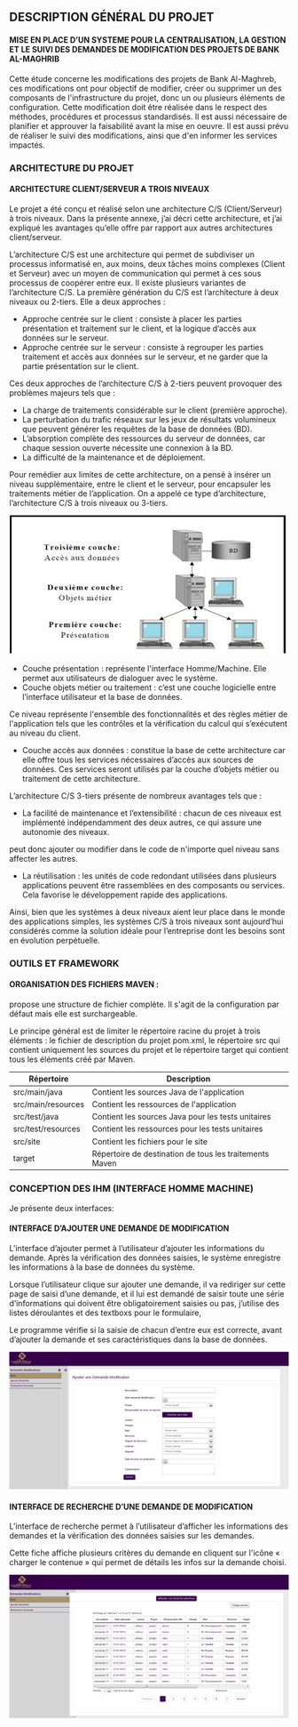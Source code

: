 <h2>DESCRIPTION GÉNÉRAL DU PROJET</h2>
<h4>MISE EN PLACE D’UN SYSTEME POUR LA CENTRALISATION, LA GESTION ET LE SUIVI DES DEMANDES DE MODIFICATION DES PROJETS DE BANK AL-MAGHRIB</h4>
<p>
Cette étude concerne les modifications des projets de Bank Al-Maghreb, ces modifications ont pour objectif de modifier, créer ou supprimer un des composants de l'infrastructure du projet, donc un ou plusieurs éléments de configuration. Cette modification doit être réalisée dans le respect des méthodes, procédures et processus standardisés. Il est aussi nécessaire de planifier et approuver la faisabilité avant la mise en oeuvre. Il est aussi prévu de réaliser le suivi des modifications, ainsi que d'en informer les services impactés.
</p>

<h3>ARCHITECTURE DU PROJET</h3>
<h4>ARCHITECTURE CLIENT/SERVEUR A TROIS NIVEAUX</h4>
<p>
    Le projet a été conçu et réalisé selon une architecture C/S (Client/Serveur) à trois niveaux. Dans la présente annexe, j’ai décri cette architecture, et j’ai expliqué les avantages qu’elle offre par rapport aux autres architectures client/serveur.
</p>

<p>
    L’architecture C/S est une architecture qui permet de subdiviser un processus informatisé en, aux moins, deux tâches moins complexes (Client et Serveur) avec un moyen de communication qui permet à ces sous processus de coopérer entre eux.
    Il existe plusieurs variantes de l’architecture C/S. La première génération du C/S est l’architecture à deux niveaux ou 2-tiers. Elle a deux approches :
</p>

<ul>
    <li>Approche centrée sur le client : consiste à placer les parties présentation et traitement sur le client, et la logique d’accès aux données sur le serveur.</li>
    <li>Approche centrée sur le serveur : consiste à regrouper les parties traitement et accès aux données sur le serveur, et ne garder que la partie présentation sur le client.</li>
</ul>
<p>
    Ces deux approches de l’architecture C/S à 2-tiers peuvent provoquer des problèmes majeurs tels que :
</p>
<ul>
    <li>La charge de traitements considérable sur le client (première approche).</li>
    <li>La perturbation du trafic réseaux sur les jeux de résultats volumineux que peuvent générer les requêtes de la base de données (BD).</li>
    <li>L’absorption complète des ressources du serveur de données, car chaque session ouverte nécessite une connexion à la BD.</li>
    <li>La difficulté de la maintenance et de déploiement.</li>
</ul>
<p>
    Pour remédier aux limites de cette architecture, on a pensé à insérer un niveau supplémentaire, entre le client et le serveur, pour encapsuler les traitements métier de l’application. On a appelé ce type d’architecture, l’architecture C/S à trois niveaux ou 3-tiers.
</p>
<img width="500" height="250" src="Image1.png" >
<ul>
    <li>Couche présentation : représente l'interface Homme/Machine. Elle permet aux utilisateurs de dialoguer avec le système.</li>
    <li>Couche objets métier ou traitement : c’est une couche logicielle entre l’interface utilisateur et la base de données.</li>
</ul>
<p>Ce niveau représente l'ensemble des fonctionnalités et des règles métier de l'application tels que les contrôles et la vérification du calcul qui s’exécutent au niveau du client.</p>
<ul>
    <li>Couche accès aux données : constitue la base de cette architecture car elle offre tous les services nécessaires d’accès aux sources de données. Ces services seront utilisés par la couche d’objets métier ou traitement de cette architecture.</li>
</ul>

<p>L’architecture C/S 3-tiers présente de nombreux avantages tels que :</p>

<ul>
    <li>La facilité de maintenance et l’extensibilité : chacun de ces niveaux est implémenté indépendamment des deux autres, ce qui assure une autonomie des niveaux.</li>
</ul>
<p>peut donc ajouter ou modifier dans le code de n'importe quel niveau sans affecter les autres.</p>
<ul>
    <li>
        La réutilisation : les unités de code redondant utilisées dans plusieurs applications peuvent être rassemblées en des composants ou services. Cela favorise le développement rapide des applications.
    </li>
</ul>
<p>
    Ainsi, bien que les systèmes à deux niveaux aient leur place dans le monde des applications simples, les systèmes C/S à trois niveaux sont aujourd’hui considérés comme la solution idéale pour l’entreprise dont les besoins sont en évolution perpétuelle.
</p>
<h3>OUTILS ET FRAMEWORK</h3>
<h4>ORGANISATION DES FICHIERS MAVEN :</h4>
<p>
    propose une structure de fichier complète. Il s'agit de la configuration par défaut mais elle est surchargeable.
</p>
<p>
    Le principe général est de limiter le répertoire racine du projet à trois éléments : le fichier de description du projet pom.xml, le répertoire src qui contient uniquement les sources du projet et le répertoire target qui contient tous les éléments créé par Maven.
</p>
<table>
    <thead>
      <tr>
        <th>Répertoire</th>
        <th>Description</th>
      </tr>
    </thead>
    <tbody>
      <tr>
        <td>src/main/java</td>
        <td>Contient les sources Java de l'application</td>
      </tr>
      <tr>
        <td>src/main/resources</td>
        <td>Contient les ressources de l'application</td>
      </tr>
      <tr>
        <td>src/test/java</td>
        <td>Contient les sources Java pour les tests unitaires</td>
      </tr>
      <tr>
        <td>src/test/resources</td>
        <td>Contient les ressources pour les tests unitaires</td>
      </tr>
      <tr>
        <td>src/site</td>
        <td>Contient les fichiers pour le site</td>
      </tr>
      <tr>
        <td>target</td>
        <td>Répertoire de destination de tous les traitements Maven</td>
      </tr>
    </tbody>
  </table>
<h3>CONCEPTION DES IHM (INTERFACE HOMME MACHINE)</h3>   
<p>
    Je présente deux interfaces:
</p>
<h4>INTERFACE D’AJOUTER UNE DEMANDE DE MODIFICATION</h4>
<p>L’interface d’ajouter permet à l’utilisateur d’ajouter les informations du demande. Après la vérification des données saisies, le système enregistre les informations à la base de données du système.</p>
<p>Lorsque l’utilisateur clique sur ajouter une demande, il va rediriger sur cette page de saisi d’une demande, et il lui est demandé de saisir toute une série d’informations qui doivent être obligatoirement saisies ou pas, j’utilise des listes déroulantes et des textboxs pour le formulaire,</p>
<p>Le programme vérifie si la saisie de chacun d’entre eux est correcte, avant d’ajouter la demande et ses caractéristiques dans la base de données.</p>
<img src="IHMAJOUT.png">

<h4>INTERFACE DE RECHERCHE D’UNE DEMANDE DE MODIFICATION</h4>
<p>L’interface de recherche permet à l’utilisateur d’afficher les informations des demandes et la vérification des données saisies sur les demandes.</p>
<p>Cette fiche affiche plusieurs critères du demande en cliquent sur l'icône « charger le contenue » qui permet de détails les infos sur la demande choisi.</p>

<img src="IHMMODIF.png">